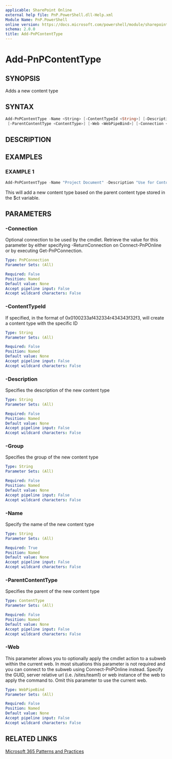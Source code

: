 ```yaml
---
applicable: SharePoint Online
external help file: PnP.PowerShell.dll-Help.xml
Module Name: PnP.PowerShell
online version: https://docs.microsoft.com/powershell/module/sharepoint-pnp/add-pnpcontenttype
schema: 2.0.0
title: Add-PnPContentType
---
```


# Add-PnPContentType

## SYNOPSIS
Adds a new content type

## SYNTAX

```powershell
Add-PnPContentType -Name <String> [-ContentTypeId <String>] [-Description <String>] [-Group <String>]
 [-ParentContentType <ContentType>] [-Web <WebPipeBind>] [-Connection <PnPConnection>] [<CommonParameters>]
```

## DESCRIPTION

## EXAMPLES

### EXAMPLE 1
```powershell
Add-PnPContentType -Name "Project Document" -Description "Use for Contoso projects" -Group "Contoso Content Types" -ParentContentType $ct
```

This will add a new content type based on the parent content type stored in the $ct variable.

## PARAMETERS

### -Connection
Optional connection to be used by the cmdlet. Retrieve the value for this parameter by either specifying -ReturnConnection on Connect-PnPOnline or by executing Get-PnPConnection.

```yaml
Type: PnPConnection
Parameter Sets: (All)

Required: False
Position: Named
Default value: None
Accept pipeline input: False
Accept wildcard characters: False
```

### -ContentTypeId
If specified, in the format of 0x0100233af432334r434343f32f3, will create a content type with the specific ID

```yaml
Type: String
Parameter Sets: (All)

Required: False
Position: Named
Default value: None
Accept pipeline input: False
Accept wildcard characters: False
```

### -Description
Specifies the description of the new content type

```yaml
Type: String
Parameter Sets: (All)

Required: False
Position: Named
Default value: None
Accept pipeline input: False
Accept wildcard characters: False
```

### -Group
Specifies the group of the new content type

```yaml
Type: String
Parameter Sets: (All)

Required: False
Position: Named
Default value: None
Accept pipeline input: False
Accept wildcard characters: False
```

### -Name
Specify the name of the new content type

```yaml
Type: String
Parameter Sets: (All)

Required: True
Position: Named
Default value: None
Accept pipeline input: False
Accept wildcard characters: False
```

### -ParentContentType
Specifies the parent of the new content type

```yaml
Type: ContentType
Parameter Sets: (All)

Required: False
Position: Named
Default value: None
Accept pipeline input: False
Accept wildcard characters: False
```

### -Web
This parameter allows you to optionally apply the cmdlet action to a subweb within the current web. In most situations this parameter is not required and you can connect to the subweb using Connect-PnPOnline instead. Specify the GUID, server relative url (i.e. /sites/team1) or web instance of the web to apply the command to. Omit this parameter to use the current web.

```yaml
Type: WebPipeBind
Parameter Sets: (All)

Required: False
Position: Named
Default value: None
Accept pipeline input: False
Accept wildcard characters: False
```

## RELATED LINKS

[Microsoft 365 Patterns and Practices](https://aka.ms/m365pnp)